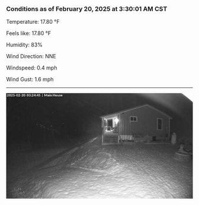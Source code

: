 ### Conditions as of February 20, 2025 at 3:30:01 AM CST 

Temperature: 17.80 &deg;F

Feels like: 17.80 &deg;F

Humidity: 83%

Wind Direction: NNE

Windspeed: 0.4 mph

Wind Gust: 1.6 mph

---

<img src="./images/latest.jpeg"/>

